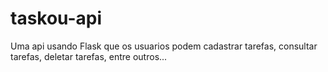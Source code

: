 # taskou-api
Uma api usando Flask que os usuarios podem cadastrar tarefas, consultar tarefas, deletar tarefas, entre outros...
